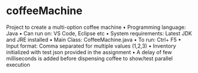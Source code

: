# coffeeMachine
Project to create a multi-option coffee machine
•	Programming language: Java 
•	Can run on: VS Code, Eclipse etc
•	System requirements: Latest JDK and JRE installed
•	Main Class: CoffeeMachine.java
•	To run: Ctrl+ F5
•	Input format: Comma separated for multiple values (1,2,3)
•	Inventory initialized with test json provided in the assignment
•	A delay of few milliseconds is added before dispensing coffee to show/test parallel execution
